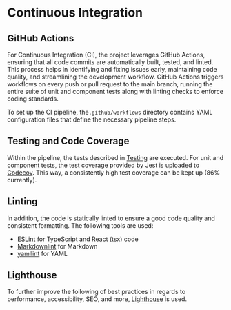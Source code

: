 # Continuous Integration

## GitHub Actions

For Continuous Integration (CI), the project leverages GitHub Actions,
ensuring that all code commits are automatically built, tested, and linted. This process helps in identifying and fixing issues early,
maintaining code quality, and streamlining the development workflow.
GitHub Actions triggers workflows on every push or pull request to the main branch,
running the entire suite of unit and component tests along with linting checks to enforce coding standards.

To set up the CI pipeline, the`.github/workflows` directory contains YAML configuration files that define the necessary pipeline steps.

## Testing and Code Coverage

Within the pipeline, the tests described in [Testing](testing.md) are executed.
For unit and component tests, the test coverage provided by Jest is uploaded to [Codecov](https://about.codecov.io/).
This way, a consistently high test coverage can be kept up (86% currently).

## Linting

In addition, the code is statically linted to ensure a good code quality and consistent formatting. The following tools are used:

* [ESLint](https://eslint.org/) for TypeScript and React (tsx) code
* [Markdownlint](https://github.com/DavidAnson/markdownlint) for Markdown
* [yamllint](https://github.com/adrienverge/yamllint) for YAML

## Lighthouse

To further improve the following of best practices in regards to performance, accessibility, SEO, and more,
[Lighthouse](https://github.com/GoogleChrome/lighthouse) is used.
